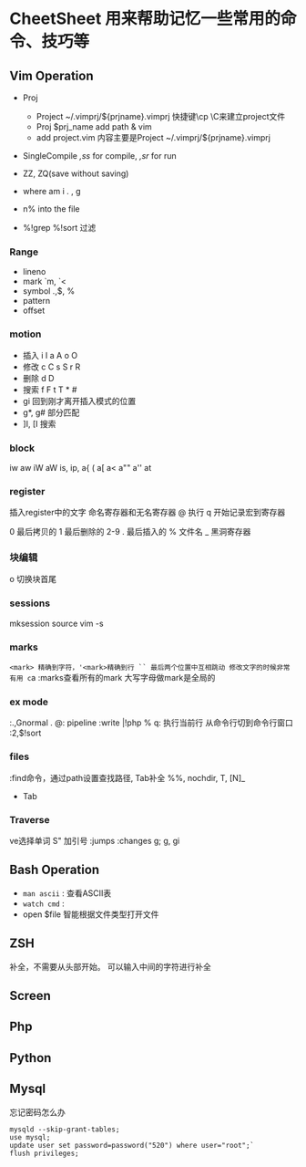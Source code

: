 # CheetSheet 用来帮助记忆一些常用的命令、技巧等 #


## Vim Operation
* Proj 
    * Project ~/.vimprj/${prjname}.vimprj 快捷键\cp \C来建立project文件
    * Proj $prj_name   add path & vim
    * add project.vim 内容主要是Project ~/.vimprj/${prjname}.vimprj
* SingleCompile
*,ss* for compile, *,sr* for run

* ZZ, ZQ(save without saving)
* where am i . <c-g>, g<c-g>
* n% into the file
* %!grep %!sort 过滤

### Range ###
* lineno
* mark \`m, \`< 
* symbol .,$, %
* pattern
* offset




### motion
* 插入 i I a A o O 
* 修改 c C s S r R
* 删除 d D
* 搜索 f F t T * #
* gi 回到刚才离开插入模式的位置
* g\*, g# 部分匹配
* ]I, [I 搜索

### block
iw aw iW aW
is, ip, 
a{ ( a[ a\< a"" a'' at


### register
<C-R><register>插入register中的文字
命名寄存器和无名寄存器
@<char> 执行
q<char> 开始记录宏到寄存器

0 最后拷贝的
1 最后删除的
2-9
. 最后插入的
% 文件名
_ 黑洞寄存器

### 块编辑
o 切换块首尾



### sessions
mksession <file>
source <file>
vim -s <file>


### marks 
`<mark> 精确到字符，'<mark>精确到行
`` 最后两个位置中互相跳动
修改文字的时候非常有用 c`a
:marks查看所有的mark
大写字母做mark是全局的

### ex mode ###
:.,Gnormal .
@:
pipeline :write |!php %
q: <CR>执行当前行
<c-f>从命令行切到命令行窗口
:2,$!sort

### files ###
:find命令，通过path设置查找路径, Tab补全
%%, nochdir, <c-w>T, [N]<c-w>_
* Tab 

### Traverse ###
ve选择单词 S" 加引号
:jumps <c-o> <c-i>
:changes g; g, gi





## Bash Operation
* `man ascii` : 查看ASCII表
* `watch cmd` : 
* open $file 智能根据文件类型打开文件

## ZSH
补全，不需要从头部开始。 可以输入中间的字符进行补全

## Screen

## Php

## Python

## Mysql
忘记密码怎么办
```
mysqld --skip-grant-tables;
use mysql;
update user set password=password("520") where user="root";`
flush privileges;
```
